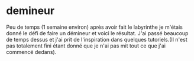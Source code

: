 # demineur

Peu de temps (1 semaine environ) après avoir fait le labyrinthe je m'étais donné le défi de faire un démineur et voici le résultat.
J'ai passé beaucoup de temps dessus et j'ai prit de l'inspiration dans quelques tutoriels.(Il n'est pas totalement fini étant donné que je n'ai pas mit tout ce que j'ai commencé dedans).